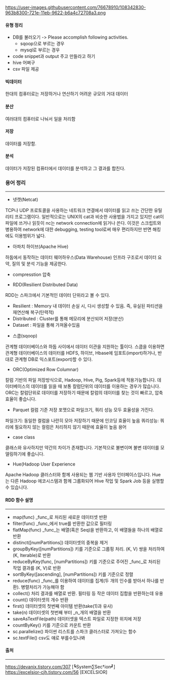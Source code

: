 
https://user-images.githubusercontent.com/76678910/108342830-963b8300-721e-11eb-9622-b6a4c72708a3.png

#### 유형 정리 

* DB를 불러오기 -> Please accomplish following activities.
  - sqoop으로 부르는 경우
  - mysql로 부르는 경우
* code snippet과 output 주고 만들라고 하기
* hive 어쩌구 
* csv 파일 제공

#### 빅데이터 
한대의 컴퓨터로는 저장하거나 연산하기 어려운 규모의 거대 데이터
#### 분산
여러대의 컴퓨터로 나눠서 일을 처리함
#### 저장
데이터를 저장함.
#### 분석
데이터가 저장된 컴퓨터에서 데이터를 분석하고 그 결과를 합친다.

### 용어 정리
----------------------
* 넷캣(Netcat)

TCP나 UDP 프로토콜을 사용하는 네트워크 연결에서 데이터를 읽고 쓰는 간단한 유틸리티 프로그램이다. 일반적으로는 UNIX의 cat과 비슷한 사용법을 가지고 있지만 cat이 파일에 쓰거나 읽듯이 nc는 network connection에 읽거나 쓴다. 이것은 스크립트와 병용하여 network에 대한 debugging, testing tool로써 매우 편리하지만 반면 해킹에도 이용범위가 넓다.

* 아파치 하이브(Apache Hive)

하둡에서 동작하는 데이터 웨어하우스(Data Warehouse) 인프라 구조로서 데이터 요약, 질의 및 분석 기능을 제공한다.

* compresstion
압축

* RDD(Resilient Distributed Data)

RDD는 스파크에서 기본적인 데이터 단위라고 볼 수 있다.
  - Resilient : Memory 내 데이터 손실 시, 다시 생성할 수 있음. 즉, 유실된 파티션을 재연산해 복구(탄력적)
  - Distributed : Cluster를 통해 메모리에 분산되어 저장(분산)
  - Dataset : 파일을 통해 가져올수있음 

* 스쿱(sqoop)

관계형 데이터베이스와 하둡 사이에서 데이터 이관을 지원하는 툴이다. 스쿱을 이용하면 관계형 데이터베이스의 데이터를 HDFS, 하이브, Hbase에 임포트(import)하거나, 반대로 관계형 DB로 익스포트(export)할 수 있다. 

* ORC(Optimized Row Columnar)

칼럼 기반의 파일 저장방식으로, Hadoop, Hive, Pig, Spark등에 적용가능합니다. 데이터베이스의 데이터를 읽을 때 보통 칼럼단위의 데이터를 이용하는 경우가 많습니다. ORC는 칼럼단위로 데이터를 저장하기 때문에 칼럼의 데이터를 찾는 것이 빠르고, 압축효율이 좋습니다.

* Parquet
컬럼 기준 저장 포맷으로 파일크기, 쿼리 성능 모두 효율성을 가진다.

파일크기: 동일한 컬럼을 나란히 모아 저장하기 때문에 인코딩 효율이 높음
쿼리성능: 쿼리에 필요하지 않는 컬럼은 처리하지 않기 때문에 효율이 높음
용어

* case class

클래스와 유사하지만 약간의 차이가 존재합니다. 기본적으로 불변이며 불변 데이터를 모델링하기에 좋습니다.
* Hue(Hadoop User Experience

Apache Hadoop 클러스터와 함께 사용되는 웹 기반 사용자 인터페이스입니다. Hue는 다른 Hadoop 에코시스템과 함께 그룹화되어 Hive 작업 및 Spark Job 등을 실행할 수 있습니다.

#### RDD 함수	설명
-------------

* map(func)	_func_로 처리된 새로운 데이터셋 반환
* filter(func)	_func_에서 true를 반환한 값으로 필터링
* flatMap(func)	_func_는 배열(혹은 Seq)을 반환하고, 이 배열들을 하나의 배열로 반환
* distinct([numPartitions])	데이터셋의 중복을 제거
* groupByKey([numPartitions])	키를 기준으로 그룹핑 처리. (K, V) 쌍을 처리하여 (K, Iterable)로 반환
* reduceByKey(func, [numPartitions])	키를 기준으로 주어진 _func_로 처리된 작업 결과를 (K, V)로 반환
* sortByKey([ascending], [numPartitions])	키를 기준으로 정렬
* reduce(func)	_func_를 이용하여 데이터를 집계(두 개의 인수를 받아서 하나를 반환). 병렬처리가 가능해야 함
* collect()	처리 결과를 배열로 반환. 필터링 등 작은 데이터 집합을 반환하는데 유용
* count()	데이터셋의 개수 반환
* first()	데이터셋의 첫번째 아이템 반환(take(1)과 유사)
* take(n)	데이터셋의 첫번째 부터 _n_개의 배열을 반환
* saveAsTextFile(path)	데이터셋을 텍스트 파일로 지정한 위치에 저장
* countByKey()	키를 기준으로 카운트 반환
* sc.parallelize() 파이썬 리스트를 스파크 클러스터로 가져오는 함수
* sc.textFile() csv도 얘로 부를수있나봐



#### 출처
----------------------------
https://devanix.tistory.com/307 [┗System∑Sec†ion┛] <br>
https://excelsior-cjh.tistory.com/56 [EXCELSIOR]
